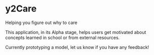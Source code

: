 # y2Care
Helping you figure out why to care

This application, in its Alpha stage, helps users get motivated about concepts learned in school or from external resources.

Currently prototyping a model, let us know if you have any feedback!
